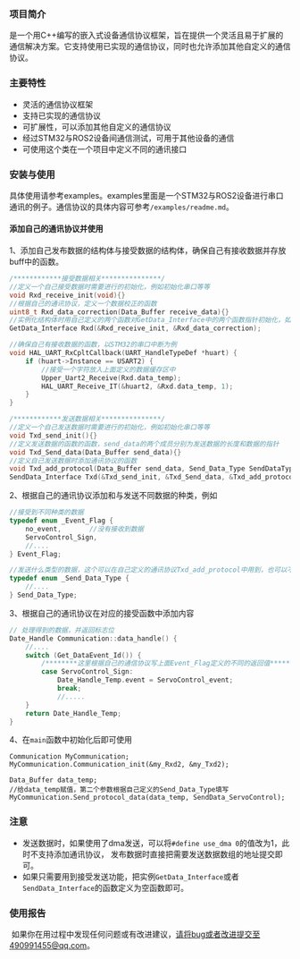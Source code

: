 ### 项目简介
​	是一个用C++编写的嵌入式设备通信协议框架，旨在提供一个灵活且易于扩展的通信解决方案。它支持使用已实现的通信协议，同时也允许添加其他自定义的通信协议。



### 主要特性

- 灵活的通信协议框架
- 支持已实现的通信协议
- 可扩展性，可以添加其他自定义的通信协议
- 经过STM32与ROS2设备间通信测试，可用于其他设备的通信
- 可使用这个类在一个项目中定义不同的通讯接口



### 安装与使用

​	具体使用请参考examples。examples里面是一个STM32与ROS2设备进行串口通讯的例子。通信协议的具体内容可参考`/examples/readme.md`。

#### 添加自己的通讯协议并使用

1、添加自己发布数据的结构体与接受数据的结构体，确保自己有接收数据并存放buff中的函数。

```c++
/************接受数据相关***************/
//定义一个自己接受数据时需要进行的初始化，例如初始化串口等等
void Rxd_receive_init(void){}
//根据自己的通讯协议，定义一个数据校正的函数
uint8_t Rxd_data_correction(Data_Buffer receive_data){}
//实例化结构体时用自己定义的两个函数对GetData_Interface中的两个函数指针初始化，如下
GetData_Interface Rxd(&Rxd_receive_init, &Rxd_data_correction);

//确保自己有接收数据的函数，以STM32的串口中断为例
void HAL_UART_RxCpltCallback(UART_HandleTypeDef *huart) {
    if (huart->Instance == USART2) {
        //接受一个字符放入上面定义的数据缓存区中
        Upper_Uart2_Receive(Rxd.data_temp);
        HAL_UART_Receive_IT(&huart2, &Rxd.data_temp, 1);
    }
}

/************发送数据相关***************/
//定义一个自己发送数据时需要进行的初始化，例如初始化串口等等
void Txd_send_init(){}
//定义发送数据的函数的函数，send_data的两个成员分别为发送数据的长度和数据的指针
void Txd_Send_data(Data_Buffer send_data){}
//定义自己发送数据时添加通讯协议的函数
void Txd_add_protocol(Data_Buffer send_data, Send_Data_Type SendDataType){}
SendData_Interface Txd(&Txd_send_init, &Txd_Send_data, &Txd_add_protocol);
```

2、根据自己的通讯协议添加和与发送不同数据的种类，例如

```c++
//接受到不同种类的数据
typedef enum _Event_Flag {
    no_event,       //没有接收到数据
    ServoControl_Sign,
    //....
} Event_Flag;

//发送什么类型的数据，这个可以在自己定义的通讯协议Txd_add_protocol中用到，也可以不用
typedef enum _Send_Data_Type {
	//....
} Send_Data_Type;
```

3、根据自己的通讯协议在对应的接受函数中添加内容

```c++
// 处理得到的数据，并返回标志位
Date_Handle Communication::data_handle() {
    //....
    switch (Get_DataEvent_Id()) {
        /********这里根据自己的通信协议写上面Event_Flag定义的不同的返回值***********/
        case ServoControl_Sign:
            Date_Handle_Temp.event = ServoControl_event;
            break;
            //.....
    }
    return Date_Handle_Temp;
}
```

4、在`main`函数中初始化后即可使用

```
Communication MyCommunication;
MyCommunication.Communication_init(&my_Rxd2, &my_Txd2);

Data_Buffer data_temp;
//给data_temp赋值，第二个参数根据自己定义的Send_Data_Type填写
MyCommunication.Send_protocol_data(data_temp, SendData_ServoControl);
```



### 注意

- 发送数据时，如果使用了dma发送，可以将`#define use_dma 0`的值改为1，此时不支持添加通讯协议， 发布数据时直接把需要发送数据数组的地址提交即可。
- 如果只需要用到接受发送功能，把实例`GetData_Interface`或者`SendData_Interface`的函数定义为空函数即可。



### 使用报告

​	如果你在用过程中发现任何问题或有改进建议，请将bug或者改进提交至490991455@qq.com。



